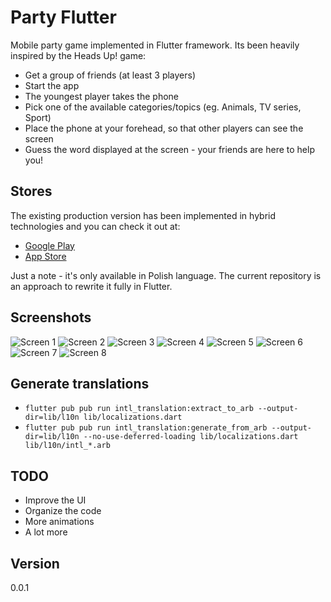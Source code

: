 # Party Flutter

Mobile party game implemented in Flutter framework. Its been heavily inspired by the Heads Up! game:

- Get a group of friends (at least 3 players)
- Start the app
- The youngest player takes the phone
- Pick one of the available categories/topics (eg. Animals, TV series, Sport)
- Place the phone at your forehead, so that other players can see the screen
- Guess the word displayed at the screen - your friends are here to help you!


## Stores

The existing production version has been implemented in hybrid technologies and you can check it out at:

 - [Google Play](https://play.google.com/store/apps/details?id=com.puppybox.zgadula)
 - [App Store](https://itunes.apple.com/pl/app/zgadula/id1181083547?l=pl&mt=8)

Just a note - it's only available in Polish language. The current repository is an approach to rewrite it fully in Flutter.


## Screenshots

![Screen 1](/screens/screen1.png?raw=true "Screen #1")
![Screen 2](/screens/screen2.png?raw=true "Screen #2")
![Screen 3](/screens/screen3.png?raw=true "Screen #3")
![Screen 4](/screens/screen4.png?raw=true "Screen #4")
![Screen 5](/screens/screen5.png?raw=true "Screen #5")
![Screen 6](/screens/screen6.png?raw=true "Screen #6")
![Screen 7](/screens/screen7.png?raw=true "Screen #7")
![Screen 8](/screens/screen8.png?raw=true "Screen #8")

## Generate translations

- `flutter pub pub run intl_translation:extract_to_arb --output-dir=lib/l10n lib/localizations.dart`
- `flutter pub pub run intl_translation:generate_from_arb --output-dir=lib/l10n --no-use-deferred-loading lib/localizations.dart lib/l10n/intl_*.arb`


## TODO

- Improve the UI
- Organize the code
- More animations
- A lot more


## Version
0.0.1
